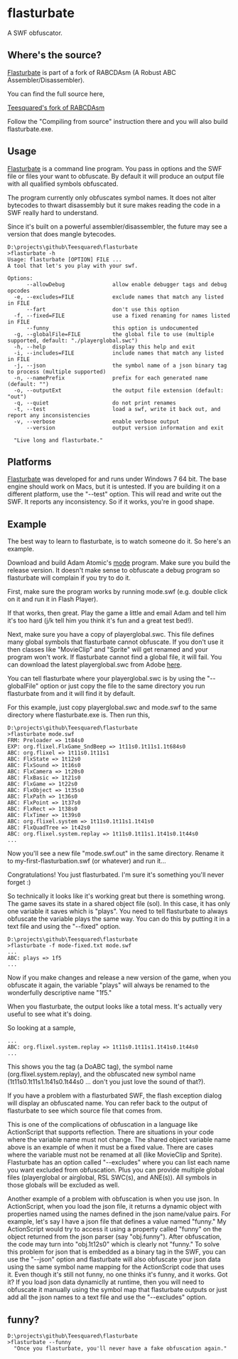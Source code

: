flasturbate
===========

A SWF obfuscator.

Where's the source?
-------------------

[Flasturbate][] is part of a fork of RABCDAsm (A Robust ABC Assembler/Disassembler).

You can find the full source here,

[Teesquared's fork of RABCDAsm][]

Follow the "Compiling from source" instruction there and you will also build flasturbate.exe.

  [Flasturbate]: https://github.com/Teesquared/flasturbate
  [Teesquared's fork of RABCDAsm]: https://github.com/Teesquared/RABCDAsm

Usage
-----

[Flasturbate][] is a command line program. You pass in options and the SWF file or files your want to obfuscate.
By default it will produce an output file with all qualified symbols obfuscated.

The program currently only obfuscates symbol names. It does not alter bytecodes to thwart disassembly but it sure makes reading the code in a SWF really hard to understand.

Since it's built on a powerful assembler/disassembler, the future may see a version that does mangle bytecodes.

    D:\projects\github\Teesquared\flasturbate
    >flasturbate -h
    Usage: flasturbate [OPTION] FILE ...
    A tool that let's you play with your swf.
    
    Options:
          --allowDebug               allow enable debugger tags and debug opcodes
      -e, --excludes=FILE            exclude names that match any listed in FILE
          --fart                     don't use this option
      -f, --fixed=FILE               use a fixed renaming for names listed in FILE
          --funny                    this option is undocumented
      -g, --globalFile=FILE          the global file to use (multiple supported, default: "./playerglobal.swc")
      -h, --help                     display this help and exit
      -i, --includes=FILE            include names that match any listed in FILE
      -j, --json                     the symbol name of a json binary tag to process (multiple supported)
      -n, --namePrefix               prefix for each generated name (default: "")
      -o, --outputExt                the output file extension (default: "out")
      -q, --quiet                    do not print renames
      -t, --test                     load a swf, write it back out, and report any inconsistencies
      -v, --verbose                  enable verbose output
          --version                  output version information and exit
    
      "Live long and flasturbate."

Platforms
---------

[Flasturbate][] was developed for and runs under Windows 7 64 bit.
The base engine should work on Macs, but it is untested.
If you are building it on a different platform, use the "--test" option. This will read and write out the SWF.
It reports any inconsistency. So if it works, you're in good shape.

Example
-------

The best way to learn to flasturbate, is to watch someone do it. So here's an example.

Download and build Adam Atomic's [mode][] program. Make sure you build the release version.
It doesn't make sense to obfuscate a debug program so flasturbate will complain if you try to do it.

[mode]: https://github.com/AdamAtomic/Mode

First, make sure the program works by running mode.swf (e.g. double click on it and run it in Flash Player).

If that works, then great. Play the game a little and email Adam and tell him it's too hard (j/k tell him you think it's fun and a great test bed!).

Next, make sure you have a copy of playerglobal.swc. This file defines many global symbols that flasturbate cannot obfuscate.
If you don't use it then classes like "MovieClip" and "Sprite" will get renamed and your program won't work. If flasturbate cannot find a global file, it will fail. You can download the latest playerglobal.swc from Adobe [here](http://www.adobe.com/support/flashplayer/downloads.html).

You can tell flasturbate where your playerglobal.swc is by using the "--globalFile" option or just copy the file to the same directory you run flasturbate from and it will find it by default.

For this example, just copy playerglobal.swc and mode.swf to the same directory where flasturbate.exe is. Then run this,

    D:\projects\github\Teesquared\flasturbate
    >flasturbate mode.swf
    FRM: Preloader => 1t84s0
    EXP: org.flixel.FlxGame_SndBeep => 1t11s0.1t11s1.1t684s0
    ABC: org.flixel => 1t11s0.1t11s1
    ABC: FlxState => 1t12s0
    ABC: FlxSound => 1t16s0
    ABC: FlxCamera => 1t20s0
    ABC: FlxBasic => 1t21s0
    ABC: FlxGame => 1t22s0
    ABC: FlxObject => 1t35s0
    ABC: FlxPath => 1t36s0
    ABC: FlxPoint => 1t37s0
    ABC: FlxRect => 1t38s0
    ABC: FlxTimer => 1t39s0
    ABC: org.flixel.system => 1t11s0.1t11s1.1t41s0
    ABC: FlxQuadTree => 1t42s0
    ABC: org.flixel.system.replay => 1t11s0.1t11s1.1t41s0.1t44s0
    ...

Now you'll see a new file "mode.swf.out" in the same directory. Rename it to my-first-flasturbation.swf (or whatever) and run it...

Congratulations! You just flasturbated. I'm sure it's something you'll never forget :)

So technically it looks like it's working great but there is something wrong. The game saves its state in a shared object file (sol). In this case, it has only one variable it saves which is "plays". You need to tell flasturbate to always obfuscate the variable plays the same way. You can do this by putting it in a text file and using the "--fixed" option.

    D:\projects\github\Teesquared\flasturbate
    >flasturbate -f mode-fixed.txt mode.swf
    ...
    ABC: plays => 1f5
    ...

Now if you make changes and release a new version of the game, when you obfuscate it again, the variable "plays" will always be renamed to the wonderfully descriptive name "1f5."

When you flasturbate, the output looks like a total mess. It's actually very useful to see what it's doing.

So looking at a sample,

    ...
    ABC: org.flixel.system.replay => 1t11s0.1t11s1.1t41s0.1t44s0
    ...

This shows you the tag (a DoABC tag), the symbol name (org.flixel.system.replay), and the obfuscated new symbol name (1t11s0.1t11s1.1t41s0.1t44s0 ... don't you just love the sound of that?).

If you have a problem with a flasturbated SWF, the flash exception dialog will display an obfuscated name. You can refer back to the output of flasturbate to see which source file that comes from.

This is one of the complications of obfuscation in a language like ActionScript that supports reflection. There are situations in your code where the variable name must not change. The shared object variable name above is an example of when it must be a fixed value. There are cases where the variable must not be renamed at all (like MovieClip and Sprite). Flasturbate has an option called "--excludes" where you can list each name you want excluded from obfuscation. Plus you can provide multiple global files (playerglobal or airglobal, RSL SWC(s), and ANE(s)). All symbols in those globals will be excluded as well.

Another example of a problem with obfuscation is when you use json. In ActionScript, when you load the json file, it returns a dynamic object with properties named using the names defined in the json name/value pairs. For example, let's say I have a json file that defines a value named "funny." My ActionScript would try to access it using a property called "funny" on the object returned from the json parser (say "obj.funny"). After obfuscation, the code may turn into "obj.1t12s0" which is clearly not "funny." To solve this problem for json that is embedded as a binary tag in the SWF, you can use the "--json" option and flasturbate will also obfuscate your json data using the same symbol name mapping for the ActionScript code that uses it. Even though it's still not funny, no one thinks it's funny, and it works. Got it? If you load json data dynamiclly at runtime, then you will need to obfuscate it manually using the symbol map that flasturbate outputs or just add all the json names to a text file and use the "--excludes" option.

funny?
------

    D:\projects\github\Teesquared\flasturbate
    >flasturbate --funny
      "Once you flasturbate, you'll never have a fake obfuscation again."

